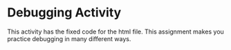 # Debugging Activity
This activity has the fixed code for the html file. This assignment makes you practice debugging in many different ways.